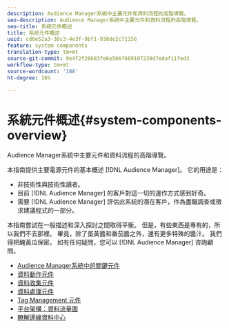 ```yaml
---
description: Audience Manager系統中主要元件和資料流程的高階導覽。
seo-description: Audience Manager系統中主要元件和資料流程的高階導覽。
seo-title: 系統元件概述
title: 系統元件概述
uuid: cd0e51a3-38c3-4e3f-9bf1-938de2c71156
feature: system components
translation-type: tm+mt
source-git-commit: 9e4f2f26b83fe6e5b6f669107239d7edaf11fed3
workflow-type: tm+mt
source-wordcount: '188'
ht-degree: 16%

---
```



# 系統元件概述{#system-components-overview}

Audience Manager系統中主要元件和資料流程的高階導覽。

<!-- 

c_compintro.xml

 -->

本指南提供主要電源元件的基本概述 [!DNL Audience Manager]。 它的用途是：

* 非技術性與技術性讀者。
* 目前 [!DNL Audience Manager] 的客戶對這一切的運作方式感到好奇。
* 需要 [!DNL Audience Manager] 評估此系統的潛在客戶，作為盡職調查或徵求建議程式的一部分。

本指南嘗試在一般描述和深入探討之間取得平衡。 但是，有些東西是專有的，所以我們不去那裡。 畢竟，除了蛋黃醬和番茄醬之外，還有更多特殊的醬汁。 我們得把醃黃瓜保密。 如有任何疑問，您可以 [!DNL Audience Manager] 咨詢顧問。

* [Audience Manager系統中的關鍵元件](/help/using/reference/system-components/components-stack.md)
* [資料動作元件](/help/using/reference/system-components/components-data-action.md)
* [資料收集元件](/help/using/reference/system-components/components-data-collection.md)
* [資料處理元件](/help/using/reference/system-components/components-data-processing.md)
* [Tag Management 元件](/help/using/reference/system-components/components-tag-management.md)
* [平台架構：資料流量圖](/help/using/reference/system-components/components-platform-architecture.md)
* [瞭解邊緣資料中心](/help/using/reference/system-components/components-edge.md)

